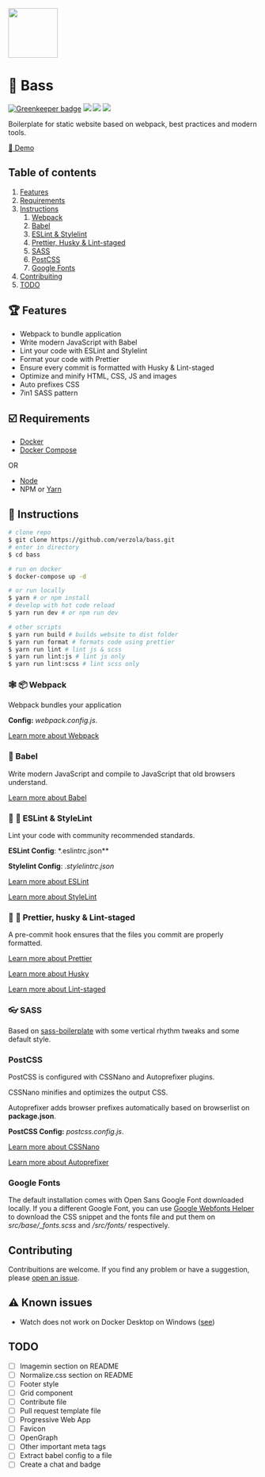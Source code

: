 <img width="100" src="https://raw.githubusercontent.com/verzola/bass/master/src/img/bass.png">

# :musical_score: Bass

[![Greenkeeper badge](https://badges.greenkeeper.io/verzola/bass.svg)](https://greenkeeper.io/)
![](https://travis-ci.org/verzola/bass.svg?branch=master)
![](https://david-dm.org/verzola/bass/status.svg)
![](https://david-dm.org/verzola/bass/dev-status.svg)

Boilerplate for static website based on webpack, best practices and modern tools.

[:rocket: Demo](https://bass-demo.netlify.com/)

## Table of contents

1. [Features](#features)
2. [Requirements](#requirements)
3. [Instructions](#instructions)
   1. [Webpack](#webpack)
   2. [Babel](#babel)
   3. [ESLint & Stylelint](#es-style-lint)
   4. [Prettier, Husky & Lint-staged](#prettier-husky-lintstaged)
   5. [SASS](#sass)
   6. [PostCSS](#postcss)
   7. [Google Fonts](#google-fonts)
4. [Contribuiting](#contrib)
5. [TODO](#todo)

## :trophy: Features <a id="features"></a>

- Webpack to bundle application
- Write modern JavaScript with Babel
- Lint your code with ESLint and Stylelint
- Format your code with Prettier
- Ensure every commit is formatted with Husky & Lint-staged
- Optimize and minify HTML, CSS, JS and images
- Auto prefixes CSS
- 7in1 SASS pattern

## :ballot_box_with_check: Requirements <a id="requirements"></a>

- [Docker](https://docs.docker.com/install/)
- [Docker Compose](https://docs.docker.com/compose/install/)

OR

- [Node](https://nodejs.org/en/download/)
- NPM or [Yarn](https://yarnpkg.com/en/docs/install)

## :scroll: Instructions <a id="instructions"></a>

```sh
# clone repo
$ git clone https://github.com/verzola/bass.git
# enter in directory
$ cd bass

# run on docker
$ docker-compose up -d

# or run locally
$ yarn # or npm install
# develop with hot code reload
$ yarn run dev # or npm run dev

# other scripts
$ yarn run build # builds website to dist folder
$ yarn run format # formats code using prettier
$ yarn run lint # lint js & scss
$ yarn run lint:js # lint js only
$ yarn run lint:scss # lint scss only
```

### :spider_web: :package: Webpack <a id="webpack"></a>

Webpack bundles your application

**Config:** _webpack.config.js_.

[Learn more about Webpack](http://webpack.js.org/)

### :tropical_fish: Babel <a id="babel"></a>

Write modern JavaScript and compile to JavaScript that old browsers understand.

[Learn more about Babel](https://babeljs.io/)

### :no_entry_sign: :hankey: ESLint & StyleLint <a id="es-style-lint"></a>

Lint your code with community recommended standards.

**ESLint Config**: \*.eslintrc.json\*\*

**Stylelint Config**: _.stylelintrc.json_

[Learn more about ESLint](https://eslint.org/)

[Learn more about StyleLint](https://stylelint.io/)

### :no_entry_sign: :hankey: Prettier, husky & Lint-staged <a id="prettier-husky-lintstaged"></a>

A pre-commit hook ensures that the files you commit are properly formatted.

[Learn more about Prettier](https://prettier.io/)

[Learn more about Husky](https://github.com/typicode/husky)

[Learn more about Lint-staged](https://github.com/okonet/lint-staged)

### :eyeglasses: SASS <a id="sass"></a>

Based on [sass-boilerplate](https://github.com/HugoGiraudel/sass-boilerplate) with some vertical rhythm tweaks and some default style.

### PostCSS <a id="postcss"></a>

PostCSS is configured with CSSNano and Autoprefixer plugins.

CSSNano minifies and optimizes the output CSS.

Autoprefixer adds browser prefixes automatically based on browserlist on **package.json**.

**PostCSS Config:** _postcss.config.js_.

[Learn more about CSSNano](https://cssnano.co/)

[Learn more about Autoprefixer](https://autoprefixer.github.io/)

### Google Fonts <a id="google-fonts"></a>

The default installation comes with Open Sans Google Font downloaded locally.
If you a different Google Font, you can use [Google Webfonts Helper](https://google-webfonts-helper.herokuapp.com/fonts) to download the CSS snippet and the fonts file and put them on _src/base/\_fonts.scss_ and _/src/fonts/_ respectively.

## Contributing <a id="contrib"></a>

Contribuitions are welcome. If you find any problem or have a suggestion, please [open an issue](https://github.com/verzola/bass/issues/new).

## :warning: Known issues

- Watch does not work on Docker Desktop on Windows ([see](https://discourse.roots.io/t/browsersync-not-watching-changes-in-docker-for-windows/11275))

## TODO

- [ ] Imagemin section on README
- [ ] Normalize.css section on README
- [ ] Footer style
- [ ] Grid component
- [ ] Contribute file
- [ ] Pull request template file
- [ ] Progressive Web App
- [ ] Favicon
- [ ] OpenGraph
- [ ] Other important meta tags
- [ ] Extract babel config to a file
- [ ] Create a chat and badge

